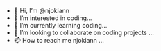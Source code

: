 - 👋 Hi, I’m @njokiann
- 👀 I’m interested in  coding...
- 🌱 I’m currently learning  coding...
- 💞️ I’m looking to collaborate on coding projects  ...
- 📫 How to reach me njokiann ...

<!---
njokiann/njokiann is a ✨ special ✨ repository because its `README.md` (this file) appears on your GitHub profile.
You can click the Preview link to take a look at your changes.
--->
